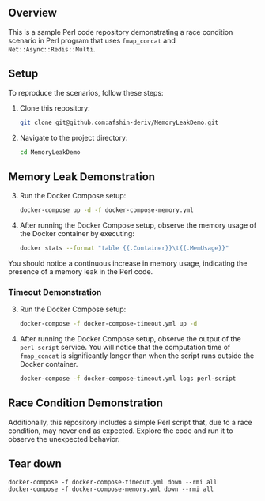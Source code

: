 
## Overview
This is a sample Perl code repository demonstrating a race condition scenario in Perl program that uses `fmap_concat` and `Net::Async::Redis::Multi`.

## Setup
To reproduce the scenarios, follow these steps:

1. Clone this repository:

   ```bash
   git clone git@github.com:afshin-deriv/MemoryLeakDemo.git
   ```
2. Navigate to the project directory:
   ```bash
   cd MemoryLeakDemo
   ```
## Memory Leak Demonstration
3. Run the Docker Compose setup:
   ```bash
   docker-compose up -d -f docker-compose-memory.yml
   ```

4. After running the Docker Compose setup, observe the memory usage of the Docker container by executing:

   ```bash
   docker stats --format "table {{.Container}}\t{{.MemUsage}}"
   ```
You should notice a continuous increase in memory usage, indicating the presence of a memory leak in the Perl code.

###  Timeout Demonstration
3. Run the Docker Compose setup:
   ```bash
   docker-compose -f docker-compose-timeout.yml up -d
   ```

4. After running the Docker Compose setup, observe the output of the `perl-script` service. You will notice that the computation time of `fmap_concat` is significantly longer than when the script runs outside the Docker container.

   ```bash
   docker-compose -f docker-compose-timeout.yml logs perl-script
   ```


## Race Condition Demonstration
Additionally, this repository includes a simple Perl script that, due to a race condition, may never end as expected. Explore the code and run it to observe the unexpected behavior.

## Tear down
```
docker-compose -f docker-compose-timeout.yml down --rmi all
docker-compose -f docker-compose-memory.yml down --rmi all
```
